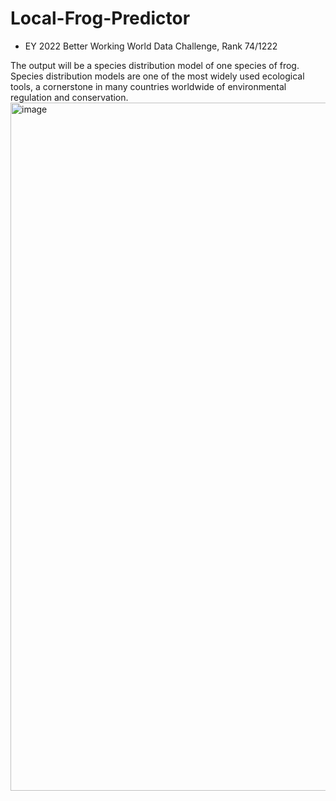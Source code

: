 # Local-Frog-Predictor
- EY 2022 Better Working World Data Challenge, Rank 74/1222

The output will be a species distribution model of one species of frog. Species distribution models are one of the most widely used ecological tools, a cornerstone in many countries worldwide of environmental regulation and conservation.
<img width="1101" alt="image" src="https://user-images.githubusercontent.com/67286396/171982693-42a7b30a-7852-4783-99ab-5f54be54de43.png">

